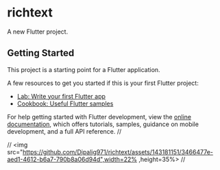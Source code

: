 # richtext

A new Flutter project.

## Getting Started

This project is a starting point for a Flutter application.

A few resources to get you started if this is your first Flutter project:

- [Lab: Write your first Flutter app](https://docs.flutter.dev/get-started/codelab)
- [Cookbook: Useful Flutter samples](https://docs.flutter.dev/cookbook)

For help getting started with Flutter development, view the
[online documentation](https://docs.flutter.dev/), which offers tutorials,
samples, guidance on mobile development, and a full API reference.
//<p>
 // <img src="https://github.com/Dipalig971/richtext/assets/143181151/3466477e-aed1-4612-b6a7-790b8a06d94d",width=22% ,height=35%>
//</p>
